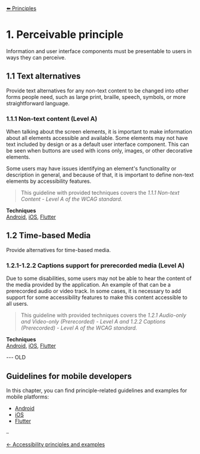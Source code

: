 [⬅️ Principles](../accessibility_principles.md)

# 1. Perceivable principle

Information and user interface components must be presentable to users in ways they can perceive.

## 1.1 Text alternatives

Provide text alternatives for any non-text content to be changed into other forms people need, such as large print, braille, speech, symbols, or more straightforward language.

### 1.1.1 Non-text content (Level A)

When talking about the screen elements, it is important to make information about all elements accessible and available. Some elements may not have text included by design or as a default user interface component. This can be seen when buttons are used with icons only, images, or other decorative elements.

Some users may have issues identifying an element's functionality or description in general, and because of that, it is important to define non-text elements by accessibility features.

> This guideline with provided techniques covers the *1.1.1 Non-text Content - Level A of the WCAG standard.*

**Techniques**\
[Android](../platforms/android/techniques_percievable_android.md#111-non-text-content-level-a), [iOS](../platforms/ios/techniques_perceivable_ios.md#111-non-text-content-level-a), [Flutter](../platforms/flutter/techniques_perceivable_flutter.md#111-non-text-content-level-a)

## 1.2 Time-based Media

Provide alternatives for time-based media.

### 1.2.1-1.2.2 Captions support for prerecorded media (Level A)

Due to some disabilities, some users may not be able to hear the content of the media provided by the application. An example of that can be a prerecorded audio or video track. In some cases, it is necessary to add support for some accessibility features to make this content accessible to all users.

> This guideline with provided techniques covers the *1.2.1 Audio-only and Video-only (Prerecorded) - Level A and 1.2.2 Captions (Prerecorded) - Level A of the WCAG standard.*

**Techniques**\
[Android](../platforms/android/techniques_percievable_android.md#121-122-captions-support-for-prerecorded-media-level-a), [iOS](../platforms/ios/techniques_perceivable_ios.md#121-122-captions-support-for-prerecorded-media-level-a), [Flutter](../platforms/flutter/techniques_perceivable_flutter.md#121-122-captions-support-for-prerecorded-media-level-a)

--- OLD

## Guidelines for mobile developers

In this chapter, you can find principle-related guidelines and examples for mobile platforms:

* [Android](../platforms/android/guideline_percievable_android.md "Perceivable guidelines for Android")
* [iOS](../platforms/ios/guideline_perceivable_ios.md "Perceivable guidelines for iOS")
* [Flutter](../platforms/flutter/guideline_perceivable_flutter.md "Perceivable guidelines for Flutter")

⎯

[← Accessibility principles and examples](accessibility_principles_and_examples.md "Accessibility principles and examples")
